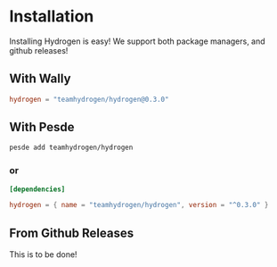# Installation

Installing Hydrogen is easy! We support both package managers, and github releases!

## With Wally

```toml
hydrogen = "teamhydrogen/hydrogen@0.3.0"
```

## With Pesde

```sh
pesde add teamhydrogen/hydrogen
```

### or

```toml
[dependencies]

hydrogen = { name = "teamhydrogen/hydrogen", version = "^0.3.0" }
```

## From Github Releases

This is to be done!
